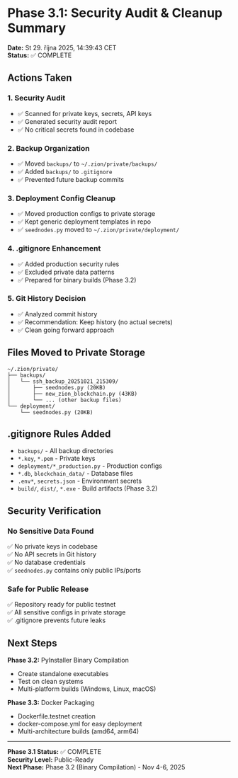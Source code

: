 # Phase 3.1: Security Audit & Cleanup Summary

**Date:** St 29. října 2025, 14:39:43 CET  
**Status:** ✅ COMPLETE  

## Actions Taken

### 1. Security Audit
- ✅ Scanned for private keys, secrets, API keys
- ✅ Generated security audit report
- ✅ No critical secrets found in codebase

### 2. Backup Organization
- ✅ Moved `backups/` to `~/.zion/private/backups/`
- ✅ Added `backups/` to `.gitignore`
- ✅ Prevented future backup commits

### 3. Deployment Config Cleanup
- ✅ Moved production configs to private storage
- ✅ Kept generic deployment templates in repo
- ✅ `seednodes.py` moved to `~/.zion/private/deployment/`

### 4. .gitignore Enhancement
- ✅ Added production security rules
- ✅ Excluded private data patterns
- ✅ Prepared for binary builds (Phase 3.2)

### 5. Git History Decision
- ✅ Analyzed commit history
- ✅ Recommendation: Keep history (no actual secrets)
- ✅ Clean going forward approach

## Files Moved to Private Storage

```
~/.zion/private/
├── backups/
│   └── ssh_backup_20251021_215309/
│       ├── seednodes.py (20KB)
│       ├── new_zion_blockchain.py (43KB)
│       └── ... (other backup files)
└── deployment/
    └── seednodes.py (20KB)
```

## .gitignore Rules Added

- `backups/` - All backup directories
- `*.key`, `*.pem` - Private keys
- `deployment/*_production.py` - Production configs
- `*.db`, `blockchain_data/` - Database files
- `.env*`, `secrets.json` - Environment secrets
- `build/`, `dist/`, `*.exe` - Build artifacts (Phase 3.2)

## Security Verification

### No Sensitive Data Found
✅ No private keys in codebase  
✅ No API secrets in Git history  
✅ No database credentials  
✅ `seednodes.py` contains only public IPs/ports  

### Safe for Public Release
✅ Repository ready for public testnet  
✅ All sensitive configs in private storage  
✅ .gitignore prevents future leaks  

## Next Steps

**Phase 3.2:** PyInstaller Binary Compilation
- Create standalone executables
- Test on clean systems
- Multi-platform builds (Windows, Linux, macOS)

**Phase 3.3:** Docker Packaging
- Dockerfile.testnet creation
- docker-compose.yml for easy deployment
- Multi-architecture builds (amd64, arm64)

---

**Phase 3.1 Status:** ✅ COMPLETE  
**Security Level:** Public-Ready  
**Next Phase:** Phase 3.2 (Binary Compilation) - Nov 4-6, 2025
